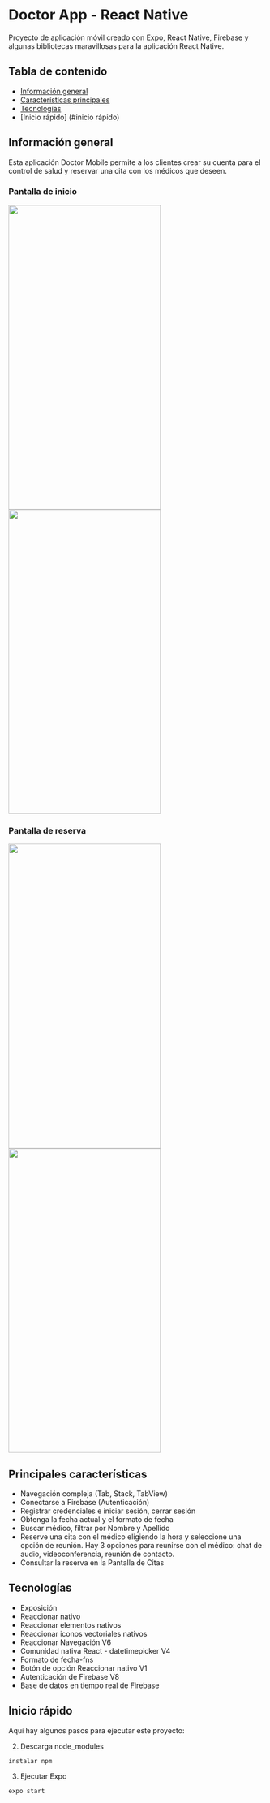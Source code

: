 # Doctor App - React Native
Proyecto de aplicación móvil creado con Expo, React Native, Firebase y algunas bibliotecas maravillosas para la aplicación React Native.

## Tabla de contenido

- [Información general](#información-general)
- [Características principales](#características-principales)
- [Tecnologías](#tecnologías)
- [Inicio rápido] (#inicio rápido)

## Información general

Esta aplicación Doctor Mobile permite a los clientes crear su cuenta para el control de salud y reservar una cita con los médicos que deseen.

### Pantalla de inicio

<p direcciónflex="fila">
<img src="./components/assets/HomeScreenProduct.png" width="300" height="600" />
<img src="./componentes/activos/FilterScreenProduct.png" width="300" height="600" />
</p>

### Pantalla de reserva

<p direcciónflex="fila">
<img src="./components/assets/BookAppointmentProduct.png" width="300" height="600" />
<img src="./componentes/activos/DoctorInfo.png" width="300" height="600" />
</p>

## Principales características

- Navegación compleja (Tab, Stack, TabView)
- Conectarse a Firebase (Autenticación)
- Registrar credenciales e iniciar sesión, cerrar sesión
- Obtenga la fecha actual y el formato de fecha
- Buscar médico, filtrar por Nombre y Apellido
- Reserve una cita con el médico eligiendo la hora y seleccione una opción de reunión. Hay 3 opciones para reunirse con el médico: chat de audio, videoconferencia, reunión de contacto.
- Consultar la reserva en la Pantalla de Citas

## Tecnologías

- Exposición
- Reaccionar nativo
- Reaccionar elementos nativos
- Reaccionar iconos vectoriales nativos
- Reaccionar Navegación V6
- Comunidad nativa React - datetimepicker V4
- Formato de fecha-fns
- Botón de opción Reaccionar nativo V1
- Autenticación de Firebase V8
- Base de datos en tiempo real de Firebase

## Inicio rápido

Aquí hay algunos pasos para ejecutar este proyecto:


2. Descarga node_modules

```
instalar npm
```

3. Ejecutar Expo

```
expo start

